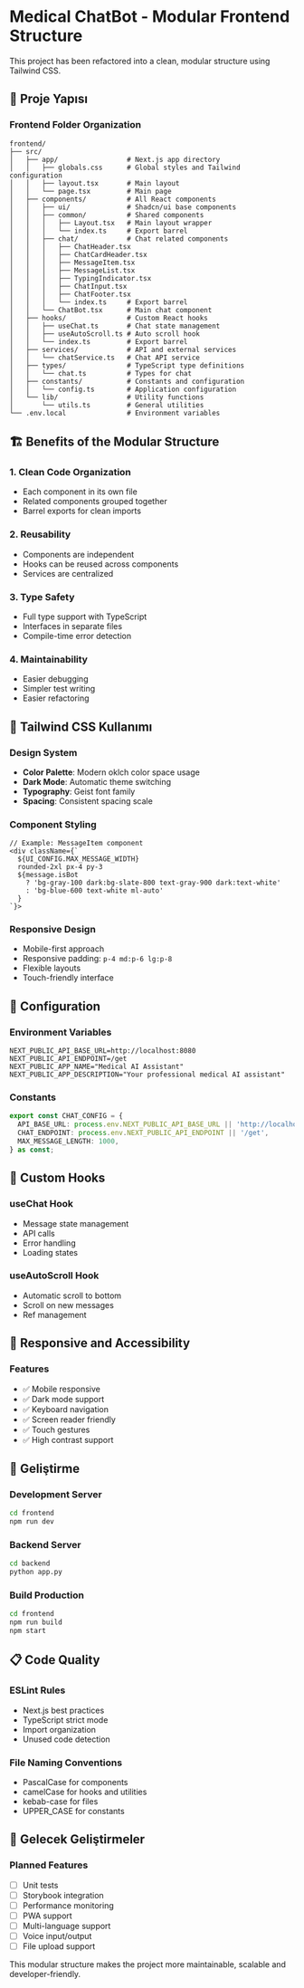 # Medical ChatBot - Modular Frontend Structure

This project has been refactored into a clean, modular structure using Tailwind CSS.

## 📁 Proje Yapısı

### Frontend Folder Organization

```
frontend/
├── src/
│   ├── app/                 # Next.js app directory
│   │   ├── globals.css      # Global styles and Tailwind configuration
│   │   ├── layout.tsx       # Main layout
│   │   └── page.tsx         # Main page
│   ├── components/          # All React components
│   │   ├── ui/              # Shadcn/ui base components
│   │   ├── common/          # Shared components
│   │   │   ├── Layout.tsx   # Main layout wrapper
│   │   │   └── index.ts     # Export barrel
│   │   ├── chat/            # Chat related components
│   │   │   ├── ChatHeader.tsx
│   │   │   ├── ChatCardHeader.tsx
│   │   │   ├── MessageItem.tsx
│   │   │   ├── MessageList.tsx
│   │   │   ├── TypingIndicator.tsx
│   │   │   ├── ChatInput.tsx
│   │   │   ├── ChatFooter.tsx
│   │   │   └── index.ts     # Export barrel
│   │   └── ChatBot.tsx      # Main chat component
│   ├── hooks/               # Custom React hooks
│   │   ├── useChat.ts       # Chat state management
│   │   ├── useAutoScroll.ts # Auto scroll hook
│   │   └── index.ts         # Export barrel
│   ├── services/            # API and external services
│   │   └── chatService.ts   # Chat API service
│   ├── types/               # TypeScript type definitions
│   │   └── chat.ts          # Types for chat
│   ├── constants/           # Constants and configuration
│   │   └── config.ts        # Application configuration
│   └── lib/                 # Utility functions
│       └── utils.ts         # General utilities
└── .env.local               # Environment variables
```

## 🏗️ Benefits of the Modular Structure

### 1. Clean Code Organization
- Each component in its own file
- Related components grouped together
- Barrel exports for clean imports

### 2. Reusability
- Components are independent
- Hooks can be reused across components
- Services are centralized

### 3. Type Safety
- Full type support with TypeScript
- Interfaces in separate files
- Compile-time error detection

### 4. Maintainability
- Easier debugging
- Simpler test writing
- Easier refactoring

## 🎨 Tailwind CSS Kullanımı

### Design System
- **Color Palette**: Modern oklch color space usage
- **Dark Mode**: Automatic theme switching
- **Typography**: Geist font family
- **Spacing**: Consistent spacing scale

### Component Styling
```tsx
// Example: MessageItem component
<div className={`
  ${UI_CONFIG.MAX_MESSAGE_WIDTH} 
  rounded-2xl px-4 py-3 
  ${message.isBot
    ? 'bg-gray-100 dark:bg-slate-800 text-gray-900 dark:text-white'
    : 'bg-blue-600 text-white ml-auto'
  }
`}>
```

### Responsive Design
- Mobile-first approach
- Responsive padding: `p-4 md:p-6 lg:p-8`
- Flexible layouts
- Touch-friendly interface

## 🔧 Configuration

### Environment Variables
```env
NEXT_PUBLIC_API_BASE_URL=http://localhost:8080
NEXT_PUBLIC_API_ENDPOINT=/get
NEXT_PUBLIC_APP_NAME="Medical AI Assistant"
NEXT_PUBLIC_APP_DESCRIPTION="Your professional medical AI assistant"
```

### Constants
```typescript
export const CHAT_CONFIG = {
  API_BASE_URL: process.env.NEXT_PUBLIC_API_BASE_URL || 'http://localhost:8080',
  CHAT_ENDPOINT: process.env.NEXT_PUBLIC_API_ENDPOINT || '/get',
  MAX_MESSAGE_LENGTH: 1000,
} as const;
```

## 🎯 Custom Hooks

### useChat Hook
- Message state management
- API calls
- Error handling
- Loading states

### useAutoScroll Hook
- Automatic scroll to bottom
- Scroll on new messages
- Ref management

## 📱 Responsive and Accessibility

### Features
- ✅ Mobile responsive
- ✅ Dark mode support
- ✅ Keyboard navigation
- ✅ Screen reader friendly
- ✅ Touch gestures
- ✅ High contrast support

## 🚀 Geliştirme

### Development Server
```bash
cd frontend
npm run dev
```

### Backend Server
```bash
cd backend
python app.py
```

### Build Production
```bash
cd frontend
npm run build
npm start
```

## 📋 Code Quality

### ESLint Rules
- Next.js best practices
- TypeScript strict mode
- Import organization
- Unused code detection

### File Naming Conventions
- PascalCase for components
- camelCase for hooks and utilities
- kebab-case for files
- UPPER_CASE for constants

## 🔮 Gelecek Geliştirmeler

### Planned Features
- [ ] Unit tests
- [ ] Storybook integration
- [ ] Performance monitoring
- [ ] PWA support
- [ ] Multi-language support
- [ ] Voice input/output
- [ ] File upload support

This modular structure makes the project more maintainable, scalable and developer-friendly.
